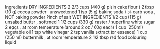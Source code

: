 Ingredients
DRY INGREDIENTS
2 2/3 cups (400 g) plain cake flour (
2 tbsp (10 g) cocoa powder , unsweetened
1 tsp (5 g) baking soda / bi-carb soda , NOT baking powder
Pinch of salt
WET INGREDIENTS
1/2 cup (115 g) unsalted butter , softened 
1 1/2 cups (330 g) caster / superfine white sugar 
2 eggs , at room temperature (around 2 oz / 60g each)
1 cup (250ml) vegetable oil
1 tsp white vinegar
2 tsp vanilla extract (or essence)
1 cup (250 ml) buttermilk , at room temperature 
2 1/2 tbsp red food colouring liquid 